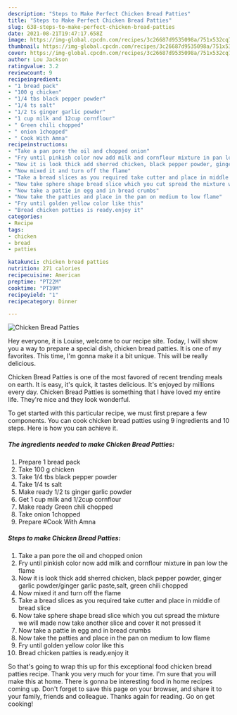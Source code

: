 ```yaml
---
description: "Steps to Make Perfect Chicken Bread Patties"
title: "Steps to Make Perfect Chicken Bread Patties"
slug: 638-steps-to-make-perfect-chicken-bread-patties
date: 2021-08-21T19:47:17.658Z
image: https://img-global.cpcdn.com/recipes/3c26687d9535098a/751x532cq70/chicken-bread-patties-recipe-main-photo.jpg
thumbnail: https://img-global.cpcdn.com/recipes/3c26687d9535098a/751x532cq70/chicken-bread-patties-recipe-main-photo.jpg
cover: https://img-global.cpcdn.com/recipes/3c26687d9535098a/751x532cq70/chicken-bread-patties-recipe-main-photo.jpg
author: Lou Jackson
ratingvalue: 3.2
reviewcount: 9
recipeingredient:
- "1 bread pack"
- "100 g chicken"
- "1/4 tbs black pepper powder"
- "1/4 ts salt"
- "1/2 ts ginger garlic powder"
- "1 cup milk and 12cup cornflour"
- " Green chili chopped"
- " onion 1chopped"
- " Cook With Amna"
recipeinstructions:
- "Take a pan pore the oil and chopped onion"
- "Fry until pinkish color now add milk and cornflour mixture in pan low the flame"
- "Now it is look thick add sherred chicken, black pepper powder, ginger garlic powder/ginger garlic paste,salt, green chili chopped"
- "Now mixed it and turn off the flame"
- "Take a bread slices as you required take cutter and place in middle of bread slice"
- "Now take sphere shape bread slice which you cut spread the mixture we will made now take another slice and cover it not pressed it"
- "Now take a pattie in egg and in bread crumbs"
- "Now take the patties and place in the pan on medium to low flame"
- "Fry until golden yellow color like this"
- "Bread chicken patties is ready.enjoy it"
categories:
- Recipe
tags:
- chicken
- bread
- patties

katakunci: chicken bread patties 
nutrition: 271 calories
recipecuisine: American
preptime: "PT22M"
cooktime: "PT39M"
recipeyield: "1"
recipecategory: Dinner

---
```



![Chicken Bread Patties](https://img-global.cpcdn.com/recipes/3c26687d9535098a/751x532cq70/chicken-bread-patties-recipe-main-photo.jpg)

Hey everyone, it is Louise, welcome to our recipe site. Today, I will show you a way to prepare a special dish, chicken bread patties. It is one of my favorites. This time, I'm gonna make it a bit unique. This will be really delicious.



Chicken Bread Patties is one of the most favored of recent trending meals on earth. It is easy, it's quick, it tastes delicious. It's enjoyed by millions every day. Chicken Bread Patties is something that I have loved my entire life. They're nice and they look wonderful.


To get started with this particular recipe, we must first prepare a few components. You can cook chicken bread patties using 9 ingredients and 10 steps. Here is how you can achieve it.

<!--inarticleads1-->

##### The ingredients needed to make Chicken Bread Patties:

1. Prepare 1 bread pack
1. Take 100 g chicken
1. Take 1/4 tbs black pepper powder
1. Take 1/4 ts salt
1. Make ready 1/2 ts ginger garlic powder
1. Get 1 cup milk and 1/2cup cornflour
1. Make ready  Green chili chopped
1. Take  onion 1chopped
1. Prepare  #Cook With Amna




<!--inarticleads2-->

##### Steps to make Chicken Bread Patties:

1. Take a pan pore the oil and chopped onion
1. Fry until pinkish color now add milk and cornflour mixture in pan low the flame
1. Now it is look thick add sherred chicken, black pepper powder, ginger garlic powder/ginger garlic paste,salt, green chili chopped
1. Now mixed it and turn off the flame
1. Take a bread slices as you required take cutter and place in middle of bread slice
1. Now take sphere shape bread slice which you cut spread the mixture we will made now take another slice and cover it not pressed it
1. Now take a pattie in egg and in bread crumbs
1. Now take the patties and place in the pan on medium to low flame
1. Fry until golden yellow color like this
1. Bread chicken patties is ready.enjoy it




So that's going to wrap this up for this exceptional food chicken bread patties recipe. Thank you very much for your time. I'm sure that you will make this at home. There is gonna be interesting food in home recipes coming up. Don't forget to save this page on your browser, and share it to your family, friends and colleague. Thanks again for reading. Go on get cooking!
